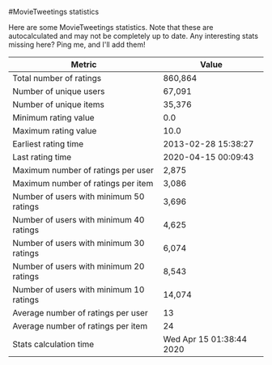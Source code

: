 #MovieTweetings statistics

Here are some MovieTweetings statistics. Note that these are autocalculated and may not be completely up to date. Any interesting stats missing here? Ping me, and I'll add them!

Metric | Value
--- | ---
Total number of ratings                 | 860,864
Number of unique users                  | 67,091
Number of unique items                  | 35,376
Minimum rating value                    | 0.0
Maximum rating value                    | 10.0
Earliest rating time                    | 2013-02-28 15:38:27
Last rating time                        | 2020-04-15 00:09:43
Maximum number of ratings per user      | 2,875
Maximum number of ratings per item      | 3,086
Number of users with minimum 50 ratings | 3,696
Number of users with minimum 40 ratings | 4,625
Number of users with minimum 30 ratings | 6,074
Number of users with minimum 20 ratings | 8,543
Number of users with minimum 10 ratings | 14,074
Average number of ratings per user      | 13
Average number of ratings per item      | 24
Stats calculation time                  | Wed Apr 15 01:38:44 2020

